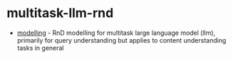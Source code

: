 # multitask-llm-rnd

- [modelling](./modelling/) - RnD modelling for multitask large language model (llm), primarily for query understanding but applies to content understanding tasks in general
